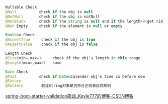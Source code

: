 ```java
Nullable Check
@Null          check if the obj is null
@NotNull       check if the obj is notNull
@NotBlank      check if the String is null and if the length>0(get rid of sopaces before and after)
@Not Empty     check if the element is null or empty

Boolean Check
@AssertTrue     check if the obj is true
@AssertFalse    check if the obj is false

Length Check
@Size(min=,max=)     check if the obj's length in this range
@Length(min=,max=)   same

Date Check
@Past          check if Date&Calender-obj's time is before now
@Future         --
@Pattern        验证String对象是否符合正则表达式规则
```




[spring-boot-starter-validation简谈\_Keyle777的博客-CSDN博客](https://blog.csdn.net/weixin_45748004/article/details/127179006)